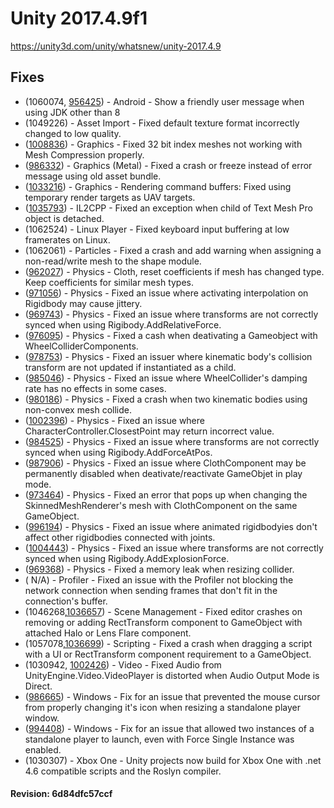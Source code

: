 # Unity 2017.4.9f1
https://unity3d.com/unity/whatsnew/unity-2017.4.9

## Fixes

<ul>
<li>(1060074, <a href="https://issuetracker.unity3d.com/product/unity/issues/guid/956425">956425</a>) -  Android - Show a friendly user message when using JDK other than 8</li>
<li>(1049226) -  Asset Import - Fixed default texture format incorrectly changed to low quality.</li>
<li>(<a href="https://issuetracker.unity3d.com/product/unity/issues/guid/1008836/">1008836</a>) -  Graphics - Fixed 32 bit index meshes not working with Mesh Compression properly.</li>
<li>(<a href="https://issuetracker.unity3d.com/product/unity/issues/guid/986332/">986332</a>) -  Graphics (Metal) - Fixed a crash or freeze instead of error message using old asset bundle.</li>
<li>(<a href="https://issuetracker.unity3d.com/product/unity/issues/guid/1033216/">1033216</a>) -  Graphics - Rendering command buffers: Fixed using temporary render targets as UAV targets.</li>
<li>(<a href="https://issuetracker.unity3d.com/product/unity/issues/guid/1035793/">1035793</a>) -  IL2CPP - Fixed an exception when child of Text Mesh Pro object is detached.</li>
<li>(1062524) -  Linux Player - Fixed keyboard input buffering at low framerates on Linux.</li>
<li>(1062061) -  Particles - Fixed a crash and add warning when assigning a non-read/write mesh to the shape module.</li>
<li>(<a href="https://issuetracker.unity3d.com/product/unity/issues/guid/962027/">962027</a>) -  Physics - Cloth, reset coefficients if mesh has changed type. Keep coefficients for similar mesh types.</li>
<li>(<a href="https://issuetracker.unity3d.com/product/unity/issues/guid/971056">971056</a>) -  Physics - Fixed an issue where activating interpolation on Rigidbody may cause jittery.</li>
<li>(<a href="https://issuetracker.unity3d.com/product/unity/issues/guid/969743">969743</a>) -  Physics - Fixed an issue where transforms are not correctly synced when using Rigibody.AddRelativeForce.</li>
<li>(<a href="https://issuetracker.unity3d.com/product/unity/issues/guid/976095">976095</a>) -  Physics - Fixed a cash when deativating a Gameobject with WheelColliderComponents.</li>
<li>(<a href="https://issuetracker.unity3d.com/product/unity/issues/guid/978753">978753</a>) -  Physics - Fixed an issuer where kinematic body's collision transform are not updated if instantiated as a child.</li>
<li>(<a href="https://issuetracker.unity3d.com/product/unity/issues/guid/985046">985046</a>) -  Physics - Fixed an issue where WheelCollider's damping rate has no effects in some cases.</li>
<li>(<a href="https://issuetracker.unity3d.com/product/unity/issues/guid/980186">980186</a>) -  Physics - Fixed a crash when two kinematic bodies using non-convex mesh collide.</li>
<li>(<a href="https://issuetracker.unity3d.com/product/unity/issues/guid/1002396">1002396</a>) -  Physics - Fixed an issue where CharacterController.ClosestPoint may return incorrect value.</li>
<li>(<a href="https://issuetracker.unity3d.com/product/unity/issues/guid/984525">984525</a>) -  Physics - Fixed an issue where transforms are not correctly synced when using Rigibody.AddForceAtPos.</li>
<li>(<a href="https://issuetracker.unity3d.com/product/unity/issues/guid/987906">987906</a>) -  Physics - Fixed an issue where ClothComponent may be permanently disabled when deativate/reactivate GameObjet in play mode.</li>
<li>(<a href="https://issuetracker.unity3d.com/product/unity/issues/guid/973464">973464</a>) -  Physics - Fixed an error that pops up when changing the SkinnedMeshRenderer's mesh with ClothComponent on the same GameObject.</li>
<li>(<a href="https://issuetracker.unity3d.com/product/unity/issues/guid/996194">996194</a>) -  Physics - Fixed an issue where animated rigidbodyies don't affect other rigidbodies connected with joints.</li>
<li>(<a href="https://issuetracker.unity3d.com/product/unity/issues/guid/1004443">1004443</a>) -  Physics - Fixed an issue where transforms are not correctly synced when using Rigibody.AddExplosionForce.</li>
<li>(<a href="https://issuetracker.unity3d.com/product/unity/issues/guid/969368">969368</a>) -  Physics - Fixed a memory leak when resizing collider.</li>
<li>( N/A) -  Profiler - Fixed an issue with the Profiler not blocking the network connection when sending frames that don't fit in the connection's buffer.</li>
<li>(1046268,<a href="https://issuetracker.unity3d.com/product/unity/issues/guid/1036657">1036657</a>) -  Scene Management - Fixed editor crashes on removing or adding RectTransform component to GameObject with attached Halo or Lens Flare component.</li>
<li>(1057078,<a href="https://issuetracker.unity3d.com/product/unity/issues/guid/1036699">1036699</a>) -  Scripting - Fixed a crash when dragging a script with a UI or RectTransform component requirement to a GameObject.</li>
<li>(1030942, <a href="https://issuetracker.unity3d.com/product/unity/issues/guid/1002426">1002426</a>) -  Video - Fixed Audio from UnityEngine.Video.VideoPlayer is distorted when Audio Output Mode is Direct.</li>
<li>(<a href="https://issuetracker.unity3d.com/product/unity/issues/guid/986665/">986665</a>) -  Windows - Fix for an issue that prevented the mouse cursor from properly changing it's icon when resizing a standalone player window.</li>
<li>(<a href="https://issuetracker.unity3d.com/product/unity/issues/guid/994408/">994408</a>) -  Windows - Fix for an issue that allowed two instances of a standalone player to launch, even with Force Single Instance was enabled.</li>
<li>(1030307) -  Xbox One - Unity projects now build for Xbox One with .net 4.6 compatible scripts and the Roslyn compiler.</li>
</ul>

#### Revision: 6d84dfc57ccf
